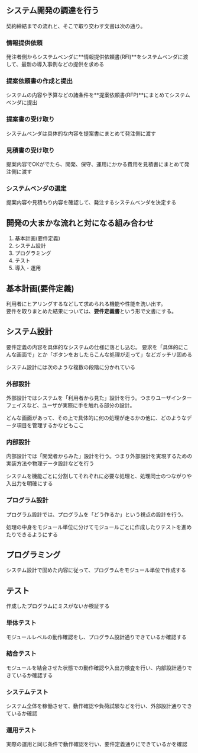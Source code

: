 ## システム開発の調達を行う

契約締結までの流れと、そこで取り交わす文書は次の通り。

### 情報提供依頼

発注者側からシステムベンダに**情報提供依頼書(RFI)**をシステムベンダに渡して、最新の導入事例などの提供を求める

### 提案依頼書の作成と提出

システムの内容や予算などの諸条件を**提案依頼書(RFP)**にまとめてシステムベンダに提出


### 提案書の受け取り

システムベンダは具体的な内容を提案書にまとめて発注側に渡す

### 見積書の受け取り

提案内容でOKがでたら、開発、保守、運用にかかる費用を見積書にまとめて発注側に渡す

### システムベンダの選定

提案内容や見積もり内容を確認して、発注するシステムベンダを決定する

## 開発の大まかな流れと対になる組み合わせ

1. 基本計画(要件定義)
2. システム設計
3. プログラミング
4. テスト
5. 導入・運用

## 基本計画(要件定義)

利用者にヒアリングするなどして求められる機能や性能を洗い出す。  
要件を取りまとめた結果については、**要件定義書**という形で文書にする。

## システム設計

要件定義の内容を具体的なシステムの仕様に落とし込む。
要求を「具体的にこんな画面で」とか「ボタンをおしたらこんな処理が走って」などガッチリ固める

システム設計には次のような複数の段階に分かれている

### 外部設計

外部設計ではシステムを「利用者から見た」設計を行う。つまりユーザインターフェイスなど、ユーザが実際に手を触れる部分の設計。

どんな画面があって、その上で具体的に何の処理が走るかの他に、どのようなデータ項目を管理するかなどもここ

### 内部設計

内部設計では「開発者からみた」設計を行う。つまり外部設計を実現するための実装方法や物理データ設計などを行う

システムを機能ごとに分割してそれぞれに必要な処理と、処理同士のつながりや入出力を明確にする

### プログラム設計

プログラム設計では、プログラムを「どう作るか」という視点の設計を行う。

処理の中身をモジュール単位に分けてモジュールごとに作成したりテストを進めたりできるようにする


## プログラミング

システム設計で固めた内容に従って、プログラムをモジュール単位で作成する

## テスト

作成したプログラムにミスがないか検証する

### 単体テスト
モジュールレベルの動作確認をし、プログラム設計通りできているか確認する

### 結合テスト

モジュールを結合させた状態での動作確認や入出力検査を行い、内部設計通りできているか確認する

### システムテスト

システム全体を稼働させて、動作確認や負荷試験などを行い、外部設計通りできているか確認

### 運用テスト

実際の運用と同じ条件で動作確認を行い、要件定義通りにできているかを確認
